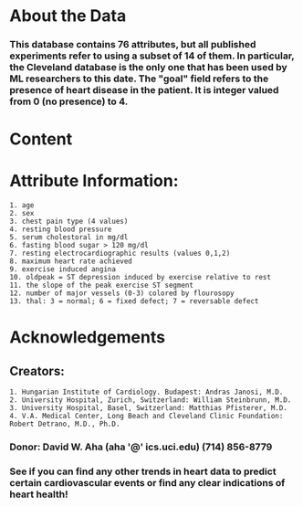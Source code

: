 # About the Data

### This database contains 76 attributes, but all published experiments refer to using a subset of 14 of them. In particular, the Cleveland database is the only one that has been used by ML researchers to this date. The "goal" field refers to the presence of heart disease in the patient. It is integer valued from 0 (no presence) to 4.

# Content


# Attribute Information:
    1. age
    2. sex
    3. chest pain type (4 values)
    4. resting blood pressure
    5. serum cholestoral in mg/dl
    6. fasting blood sugar > 120 mg/dl
    7. resting electrocardiographic results (values 0,1,2)
    8. maximum heart rate achieved
    9. exercise induced angina
    10. oldpeak = ST depression induced by exercise relative to rest
    11. the slope of the peak exercise ST segment
    12. number of major vessels (0-3) colored by flourosopy
    13. thal: 3 = normal; 6 = fixed defect; 7 = reversable defect


# Acknowledgements

## Creators:
    1. Hungarian Institute of Cardiology. Budapest: Andras Janosi, M.D.
    2. University Hospital, Zurich, Switzerland: William Steinbrunn, M.D.
    3. University Hospital, Basel, Switzerland: Matthias Pfisterer, M.D.
    4. V.A. Medical Center, Long Beach and Cleveland Clinic Foundation: Robert Detrano, M.D., Ph.D.

### Donor: David W. Aha (aha '@' ics.uci.edu) (714) 856-8779

### See if you can find any other trends in heart data to predict certain cardiovascular events or find any clear indications of heart health!

